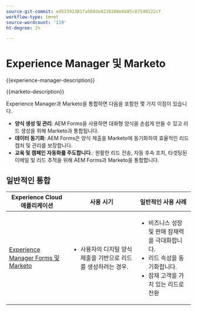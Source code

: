 ```yaml
---
source-git-commit: ed53392381fa568de8230288e6b85c87540222cf
workflow-type: tm+mt
source-wordcount: '119'
ht-degree: 2%

---
```



# Experience Manager 및 Marketo

{{experience-manager-description}}

{{marketo-description}}

Experience Manager과 Marketo을 통합하면 다음을 포함한 몇 가지 이점이 있습니다.

+ **양식 생성 및 관리**: AEM Forms을 사용하면 대화형 양식을 손쉽게 만들 수 있고 리드 생성을 위해 Marketo과 통합됩니다.
+ **데이터 동기화**: AEM Forms은 양식 제출을 Marketo에 동기화하여 효율적인 리드 캡처 및 관리를 보장합니다.
+ **교육 및 캠페인 자동화를 주도합니다.**: 원활한 리드 전송, 자동 후속 조치, 타겟팅된 이메일 및 리드 추적을 위해 AEM Forms과 Marketo을 통합합니다.

## 일반적인 통합

<table>
    <thead>
        <tr>
            <th>Experience Cloud 애플리케이션</th>
            <th>사용 시기</th>
            <th>일반적인 사용 사례</th>
        </tr>
    </thead>
    <tbody>
        <tr>
            <td><a href="https://experienceleague.adobe.com/docs/experience-manager-learn/forms/aem-forms-with-marketo/part1.html" target="_blank" rel="noreferrer">Experience Manager Forms 및 Marketo</a></td>
            <td>
                <ul>
                    <li>사용자의 디지털 양식 제출을 기반으로 리드를 생성하려는 경우.</li>
                </ul>
            </td>
            <td>
                <ul>
                  <li>비즈니스 성장 및 판매 잠재력을 극대화합니다.</li>
                  <li>리드 속성을 동기화합니다.</li>
                  <li>잠재 고객을 가치 있는 리드로 전환</li>                  
                </ul>
            </td>
        </tr>        
    </tbody>          
</table>
